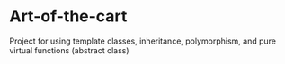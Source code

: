 # Art-of-the-cart
Project for using template classes, inheritance, polymorphism, and pure virtual functions (abstract class)

